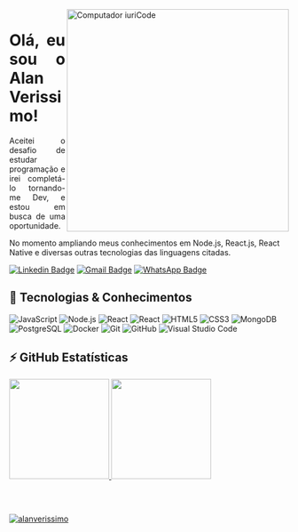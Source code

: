 <img src="https://raw.githubusercontent.com/MicaelliMedeiros/micaellimedeiros/master/image/computer-illustration.png" min-width="400px" max-width="400px" width="400px" align="right" alt="Computador iuriCode">

<h1 align = "justify"> Olá, eu sou o Alan Verissimo! <imgrc="https://media.giphy.com/media/hvRJCLFzcasrR4ia7z/giphy.gif" width="25px"></h1> 
<p align = "justify">Aceitei o desafio de estudar programação e irei completá-lo tornando-me Dev, e estou em busca de uma oportunidade.</p>

No momento ampliando meus conhecimentos em Node.js, React.js, React Native e diversas outras tecnologias das linguagens citadas.

[![Linkedin Badge](https://img.shields.io/badge/-LinkedIn-blue?style=flat-square&logo=Linkedin&logoColor=white&link=https://www.linkedin.com/in/alanverissimo/)](https://www.linkedin.com/in/alanverissimo/)
[![Gmail Badge](https://img.shields.io/badge/-Gmail-c14438?style=flat-square&logo=Gmail&logoColor=white&link=mailto:alanverissimodev@gmail.com)](mailto:alanverissimodev@gmail.com)
[![WhatsApp Badge](https://img.shields.io/badge/WhatsApp-0DA204?style=flat-square&logo=whatsapp&logoColor=white)](https://wa.me/5521982609925)


  
  ## 🚀 Tecnologias & Conhecimentos

![JavaScript](https://img.shields.io/badge/-JavaScript-black?style=flat-square&logo=javascript)
![Node.js](https://img.shields.io/badge/-Node.js-black?style=flat-square&logo=Node.js)
![React](https://img.shields.io/badge/-React.js-black?style=flat-square&logo=react)
![React](https://img.shields.io/badge/-React%20Native-black?style=flat-square&logo=react)
![HTML5](https://img.shields.io/badge/-HTML5-black?style=flat-square&logo=html5&logoColor=white)
![CSS3](https://img.shields.io/badge/-CSS3-black?style=flat-square&logo=css3)
![MongoDB](https://img.shields.io/badge/-MongoDB-black?style=flat-square&logo=mongodb)
![PostgreSQL](https://img.shields.io/badge/-PostgreSQL-black?style=flat-square&logo=postgresql)
![Docker](https://img.shields.io/badge/-Docker-black?style=flat-square&logo=docker)
![Git](https://img.shields.io/badge/-Git-black?style=flat-square&logo=git)
![GitHub](https://img.shields.io/badge/-GitHub-black?style=flat-square&logo=github)
![Visual Studio Code](https://img.shields.io/badge/-Visual%20Studio%20Code-black?style=flat-square&logo=VisualStudioCode)

## ⚡ GitHub Estatísticas

<div>
  <a href="https://github.com/alanverissimo">
  <img height="180em" src="https://github-readme-stats.vercel.app/api?username=alanverissimo&show_icons=true&theme=synthwave&include_all_commits=true&count_private=true"/>
  <img height="180em" src="https://github-readme-stats.vercel.app/api/top-langs/?username=alanverissimo&layout=compact&langs_count=7&theme=synthwave"/>
</div> 
  
  ##
  
</br>
<p align="left"><img src="https://komarev.com/ghpvc/?username=alanverissimo" alt="alanverissimo" /></p>




